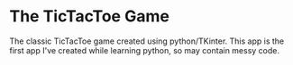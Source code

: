 # The TicTacToe Game

The classic TicTacToe game created using python/TKinter.
This app is the first app I've created while learning python, so may contain messy code. 
